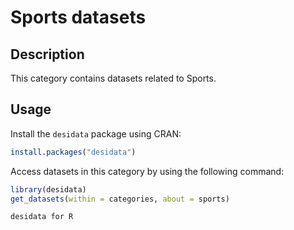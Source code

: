 
# Sports datasets
## Description
This category contains datasets related to Sports.
## Usage
Install the `desidata` package using CRAN:
```r
install.packages("desidata")
```
Access datasets in this category by using the following command:
```r
library(desidata)
get_datasets(within = categories, about = sports)
```
`desidata for R`
